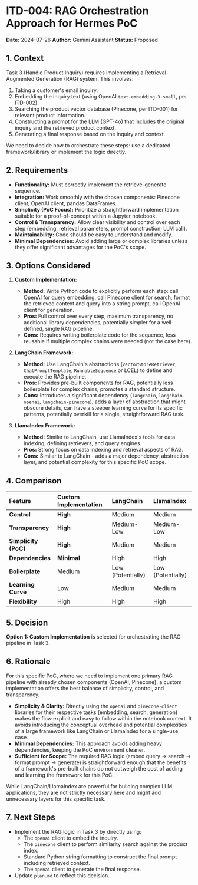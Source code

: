 # ITD-004: RAG Orchestration Approach for Hermes PoC

**Date:** 2024-07-26
**Author:** Gemini Assistant
**Status:** Proposed

## 1. Context

Task 3 (Handle Product Inquiry) requires implementing a Retrieval-Augmented Generation (RAG) system. This involves:
1.  Taking a customer's email inquiry.
2.  Embedding the inquiry text (using OpenAI `text-embedding-3-small`, per ITD-002).
3.  Searching the product vector database (Pinecone, per ITD-001) for relevant product information.
4.  Constructing a prompt for the LLM (GPT-4o) that includes the original inquiry and the retrieved product context.
5.  Generating a final response based on the inquiry and context.

We need to decide how to orchestrate these steps: use a dedicated framework/library or implement the logic directly.

## 2. Requirements

*   **Functionality:** Must correctly implement the retrieve-generate sequence.
*   **Integration:** Work smoothly with the chosen components: Pinecone client, OpenAI client, pandas DataFrames.
*   **Simplicity (PoC Focus):** Prioritize a straightforward implementation suitable for a proof-of-concept within a Jupyter notebook.
*   **Control & Transparency:** Allow clear visibility and control over each step (embedding, retrieval parameters, prompt construction, LLM call).
*   **Maintainability:** Code should be easy to understand and modify.
*   **Minimal Dependencies:** Avoid adding large or complex libraries unless they offer significant advantages for the PoC's scope.

## 3. Options Considered

1.  **Custom Implementation:**
    *   **Method:** Write Python code to explicitly perform each step: call OpenAI for query embedding, call Pinecone client for search, format the retrieved context and query into a string prompt, call OpenAI client for generation.
    *   **Pros:** Full control over every step, maximum transparency, no additional library dependencies, potentially simpler for a well-defined, single RAG pipeline.
    *   **Cons:** Requires writing boilerplate code for the sequence, less reusable if multiple complex chains were needed (not the case here).

2.  **LangChain Framework:**
    *   **Method:** Use LangChain's abstractions (`VectorStoreRetriever`, `ChatPromptTemplate`, `RunnableSequence` or LCEL) to define and execute the RAG pipeline.
    *   **Pros:** Provides pre-built components for RAG, potentially less boilerplate for complex chains, promotes a standard structure.
    *   **Cons:** Introduces a significant dependency (`langchain`, `langchain-openai`, `langchain-pinecone`), adds a layer of abstraction that might obscure details, can have a steeper learning curve for its specific patterns, potentially overkill for a single, straightforward RAG task.

3.  **LlamaIndex Framework:**
    *   **Method:** Similar to LangChain, use LlamaIndex's tools for data indexing, defining retrievers, and query engines.
    *   **Pros:** Strong focus on data indexing and retrieval aspects of RAG.
    *   **Cons:** Similar to LangChain - adds a major dependency, abstraction layer, and potential complexity for this specific PoC scope.

## 4. Comparison

| Feature             | Custom Implementation | LangChain        | LlamaIndex       |
| :------------------ | :------------------ | :--------------- | :--------------- |
| **Control**         | **High**            | Medium           | Medium           |
| **Transparency**    | **High**            | Medium-Low       | Medium-Low       |
| **Simplicity (PoC)**| **High**            | Medium           | Medium           |
| **Dependencies**    | **Minimal**         | High             | High             |
| **Boilerplate**     | Medium              | Low (Potentially)| Low (Potentially)|
| **Learning Curve**  | Low                 | Medium           | Medium           |
| **Flexibility**     | High                | High             | High             |

## 5. Decision

**Option 1: Custom Implementation** is selected for orchestrating the RAG pipeline in Task 3.

## 6. Rationale

For this specific PoC, where we need to implement one primary RAG pipeline with already chosen components (OpenAI, Pinecone), a custom implementation offers the best balance of simplicity, control, and transparency.

*   **Simplicity & Clarity:** Directly using the `openai` and `pinecone-client` libraries for their respective tasks (embedding, search, generation) makes the flow explicit and easy to follow within the notebook context. It avoids introducing the conceptual overhead and potential complexities of a large framework like LangChain or LlamaIndex for a single-use case.
*   **Minimal Dependencies:** This approach avoids adding heavy dependencies, keeping the PoC environment cleaner.
*   **Sufficient for Scope:** The required RAG logic (embed query -> search -> format prompt -> generate) is straightforward enough that the benefits of a framework's pre-built chains do not outweigh the cost of adding and learning the framework for this PoC.

While LangChain/LlamaIndex are powerful for building complex LLM applications, they are not strictly necessary here and might add unnecessary layers for this specific task.

## 7. Next Steps

*   Implement the RAG logic in Task 3 by directly using:
    *   The `openai` client to embed the inquiry.
    *   The `pinecone` client to perform similarity search against the product index.
    *   Standard Python string formatting to construct the final prompt including retrieved context.
    *   The `openai` client to generate the final response.
*   Update `plan.md` to reflect this decision. 